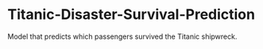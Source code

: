 # Titanic-Disaster-Survival-Prediction
Model that predicts which passengers survived the Titanic shipwreck.
